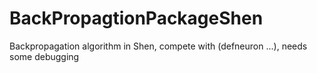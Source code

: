 # BackPropagtionPackageShen
Backpropagation algorithm in Shen, compete with (defneuron ...), needs some debugging
